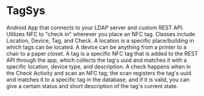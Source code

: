 TagSys
======

Android App that connects to your LDAP server and custom REST API. Utilizes NFC to "check in" wherever you place an NFC tag. Classes include Location, Device, Tag, and Check. A location is a specific place/building in which tags can be located. A device can be anything from a printer to a chair to a paper closet. A tag is a specific NFC tag that is added to the REST API through the app, which collects the tag's uuid and matches it with a specific location, device type, and description. A check happens when in the Check Activity and scan an NFC tag; the scan registers the tag's uuid and matches it to a specific tag in the database, and if it is valid, you can give a certain status and short description of the tag's current state.
